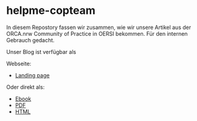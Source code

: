 # helpme-copteam
In diesem Repostory fassen wir zusammen, wie wir unsere Artikel aus der ORCA.nrw Community of Practice in OERSI bekommen.
Für den internen Gebrauch gedacht.

Unser Blog ist verfügbar als

Webseite:
* [Landing page](https://lindahalm-hsbi.github.io/helpme-copteam/)

Oder direkt als:
* [Ebook](https://lindahalm-hsbi.github.io/helpme-copteam/helpme-copteam.epub)
* [PDF](https://lindahalm-hsbi.github.io/helpme-copteam/helpme-copteam.pdf)
* [HTML](https://lindahalm-hsbi.github.io/helpme-copteam/helpme-copteam.html)
